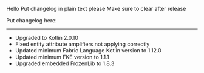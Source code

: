 Hello
Put changelog in plain text please
Make sure to clear after release

Put changelog here:

-----------------
- Upgraded to Kotlin 2.0.10
- Fixed entity attribute amplifiers not applying correctly
- Updated minimum Fabric Language Kotlin version to 1.12.0
- Updated minimum FKE version to 1.1.1
- Upgraded embedded FrozenLib to 1.8.3
